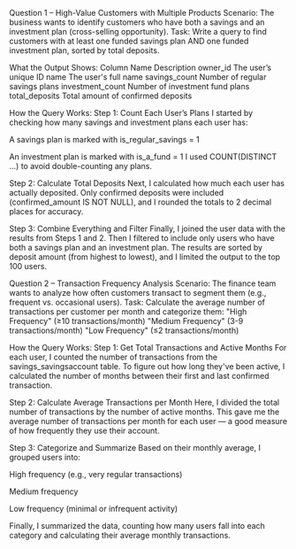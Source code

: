 Question 1 – High-Value Customers with Multiple Products
Scenario: The business wants to identify customers who have both a savings and an investment plan (cross-selling opportunity).
Task: Write a query to find customers with at least one funded savings plan AND one funded investment plan, sorted by total deposits.



What the Output Shows:
Column Name	Description
owner_id	The user’s unique ID
name	The user's full name
savings_count	Number of regular savings plans
investment_count	Number of investment fund plans
total_deposits	Total amount of confirmed deposits

How the Query Works:
Step 1: Count Each User’s Plans
I started by checking how many savings and investment plans each user has:

A savings plan is marked with is_regular_savings = 1

An investment plan is marked with is_a_fund = 1
I used COUNT(DISTINCT ...) to avoid double-counting any plans.

Step 2: Calculate Total Deposits
Next, I calculated how much each user has actually deposited.
Only confirmed deposits were included (confirmed_amount IS NOT NULL), and I rounded the totals to 2 decimal places for accuracy.

Step 3: Combine Everything and Filter
Finally, I joined the user data with the results from Steps 1 and 2.
Then I filtered to include only users who have both a savings plan and an investment plan.
The results are sorted by deposit amount (from highest to lowest), and I limited the output to the top 100 users.


Question 2 – Transaction Frequency Analysis
Scenario: The finance team wants to analyze how often customers transact to segment them (e.g., frequent vs. occasional users).
Task: Calculate the average number of transactions per customer per month and categorize them:
"High Frequency" (≥10 transactions/month)
"Medium Frequency" (3-9 transactions/month)
"Low Frequency" (≤2 transactions/month)


How the Query Works:
Step 1: Get Total Transactions and Active Months
For each user, I counted the number of transactions from the savings_savingsaccount table.
To figure out how long they've been active, I calculated the number of months between their first and last confirmed transaction.

Step 2: Calculate Average Transactions per Month
Here, I divided the total number of transactions by the number of active months.
This gave me the average number of transactions per month for each user — a good measure of how frequently they use their account.

Step 3: Categorize and Summarize
Based on their monthly average, I grouped users into:

High frequency (e.g., very regular transactions)

Medium frequency

Low frequency (minimal or infrequent activity)

Finally, I summarized the data, counting how many users fall into each category and calculating their average monthly transactions.

